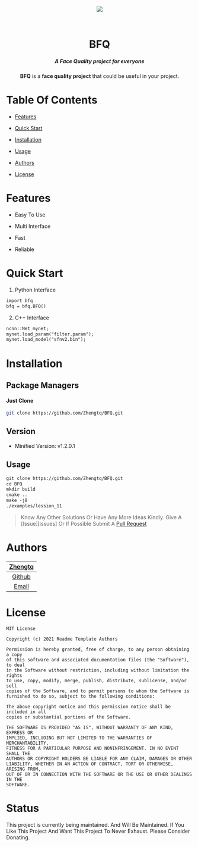 <div align="center" id="top"><p>
    <a href="#status"><img src="https://img.shields.io/badge/Maintained-yes-green.svg?style=flat-square"></a>
    </p>
  <br>
  <h1>BFQ</h1>
  <h5>A Face Quality project for everyone</h5>
  <p>
  <b>BFQ</b> is a <b>face quality project</b> that could be useful in your project.
  </p></div>

# Table Of Contents

*   [Features](#features)

*   [Quick Start](#quick-start)

*   [Installation](#installation)

*   [Usage](#usage)

*   [Authors](#authors)

*   [License](#license)


# Features

*   Easy To Use 

*   Multi Interface

*   Fast

*   Reliable


# Quick Start

1. Python Interface 

```markdown
import bfq
bfq = bfq.BFQ()
```

2. C++ Interface 

```markdown
ncnn::Net mynet;
mynet.load_param("filter.param");
mynet.load_model("sfnv2.bin");

```


# Installation


## Package Managers

#### Just Clone 

```bash
git clone https://github.com/Zhengtq/BFQ.git 
```


    
## Version 

*   Minified Version: v1.2.0.1 


## Usage
```markdown
git clone https://github.com/Zhengtq/BFQ.git 
cd BFQ
mkdir build
cmake ..
make -j8
./examples/lession_11
```


> Know Any Other Solutions Or Have Any More Ideas Kindly. Give A [Issue][issues] Or If Possible Submit A [Pull Request](https://github.com/Zhengtq/BFQ/pulls)


# Authors

| [Zhengtq](https://github.com/Zhengtq) |
| :----------------------------------------------------------: |
| [Github](https://github.com/Zhengtq) |
| [Email](mailto:1553866519@qq.com) |


# License
```
MIT License

Copyright (c) 2021 Readme Template Authors

Permission is hereby granted, free of charge, to any person obtaining a copy
of this software and associated documentation files (the "Software"), to deal
in the Software without restriction, including without limitation the rights
to use, copy, modify, merge, publish, distribute, sublicense, and/or sell
copies of the Software, and to permit persons to whom the Software is
furnished to do so, subject to the following conditions:

The above copyright notice and this permission notice shall be included in all
copies or substantial portions of the Software.

THE SOFTWARE IS PROVIDED "AS IS", WITHOUT WARRANTY OF ANY KIND, EXPRESS OR
IMPLIED, INCLUDING BUT NOT LIMITED TO THE WARRANTIES OF MERCHANTABILITY,
FITNESS FOR A PARTICULAR PURPOSE AND NONINFRINGEMENT. IN NO EVENT SHALL THE
AUTHORS OR COPYRIGHT HOLDERS BE LIABLE FOR ANY CLAIM, DAMAGES OR OTHER
LIABILITY, WHETHER IN AN ACTION OF CONTRACT, TORT OR OTHERWISE, ARISING FROM,
OUT OF OR IN CONNECTION WITH THE SOFTWARE OR THE USE OR OTHER DEALINGS IN THE
SOFTWARE.
```

# Status

This project is currently being maintained. And Will Be Maintained. If You Like This Project And Want This Project To Never Exhaust. Please Consider Donating.

